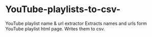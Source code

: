 # YouTube-playlists-to-csv-
YouTube playlist name &amp; url extractor  Extracts names and urls form YouTube playlist html page. Writes them to csv.

